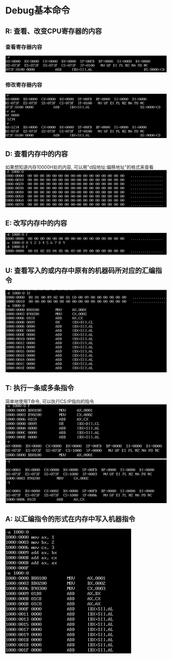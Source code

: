 # Debug基本命令

## R: 查看、改变CPU寄存器的内容

### 查看寄存器内容
![](../assets/images/debug-r.png)

### 修改寄存器内容
![](../assets/images/debug-edit.png)

## D: 查看内存中的内容
如果想知道内存10000H处的内容, 可以用"d段地址:偏移地址"的格式来查看
![](../assets/images/debug-d-1.png)

## E: 改写内存中的内容
![](../assets/images/debug-e-1.png)

## U: 查看写入的或内存中原有的机器码所对应的汇编指令
![](../assets/images/debug-u-1.png)

## T: 执行一条或多条指令
简单地使用T命令, 可以执行CS:IP指向的指令  
![](../assets/images/debug-t-1.png)
![](../assets/images/debug-t-2.png)

## A: 以汇编指令的形式在内存中写入机器指令
![](../assets/images/debug-a-1.png)